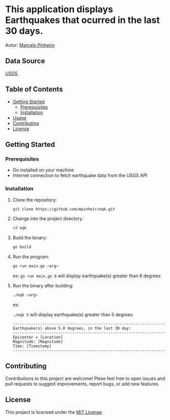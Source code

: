 # This application displays Earthquakes that ocurred in the last 30 days.

Autor: [Marcelo Pinheiro](http://twitter.com/mpinheir)

## Data Source
[USGS](https://earthquake.usgs.gov/)  

## Table of Contents

- [Getting Started](#getting-started)
  - [Prerequisites](#prerequisites)
  - [Installation](#installation)
- [Usage](#usage)
- [Contributing](#contributing)
- [License](#license)

## Getting Started

### Prerequisites

- Go installed on your machine
- Internet connection to fetch earthquake data from the USGS API

### Installation

1. Clone the repository:

   ```bash
   git clone https://github.com/mpinheir/eqk.git

2. Change into the project directory:

    ```bash
    cd eqk
    ```

3. Build the binary:
    ```bash
    go build
    ```

4. Run the program:
    ```bash
    go run main.go <arg>
    ```
    ex: ```go run main.go 6``` will display earthquake(s) greater than 6 degrees

5. Run the binary after building:
    ```bash
    ./eqk <arg>
    ```
    ex: 
    
    ```./eqk 5``` will display earthquake(s) greater than 5 degrees

    ```
    -------------------------------------------------------------------
    Earthquake(s) above 5.0 degrees, in the last 30 day:
    -------------------------------------------------------------------
    Epicenter = [Location]
    Magnitude: [Magnitude]
    Time: [Timestamp]
    -------------------------------------------------------------------
    ```

## Contributing
Contributions to this project are welcome! Plese feel free to open issues and pull requests to suggest improvements, report bugs, or add new features.

## License
This project is licensed under the [MIT License](https://en.wikipedia.org/wiki/MIT_License).
